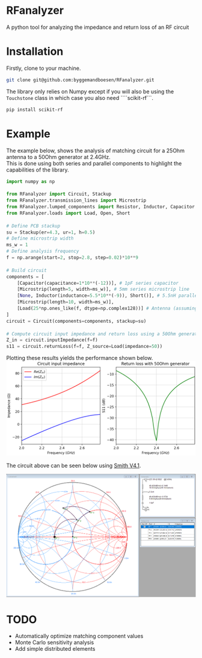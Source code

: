 # RFanalyzer
A python tool for analyzing the impedance and return loss of an RF circuit

# Installation
Firstly, clone to your machine.
```bash
git clone git@github.com:byggemandboesen/RFanalyzer.git
```

The library only relies on Numpy except if you will also be using the ```Touchstone``` class in which case you also need ````scikit-rf```.

```bash
pip install scikit-rf
```

# Example
The example below, shows the analysis of matching circuit for a 25Ohm antenna to a 50Ohm generator at 2.4GHz. <br>
This is done using both series and parallel components to highlight the capabilities of the library.

```python
import numpy as np

from RFanalyzer import Circuit, Stackup
from RFanalyzer.transmission_lines import Microstrip
from RFanalyzer.lumped_components import Resistor, Inductor, Capacitor
from RFanalyzer.loads import Load, Open, Short

# Define PCB stackup
su = Stackup(er=4.3, ur=1, h=0.5)
# Define microstrip width
ms_w = 1
# Define analysis frequency
f = np.arange(start=2, stop=2.8, step=0.02)*10**9

# Build circuit
components = [
    [Capacitor(capacitance=1*10**(-12))], # 1pF series capacitor
    [Microstrip(length=5, width=ms_w)], # 5mm series microstrip line
    [None, Inductor(inductance=5.5*10**(-9)), Short()], # 5.5nH parallel inductor to ground
    [Microstrip(length=10, width=ms_w)],
    [Load(25*np.ones_like(f, dtype=np.complex128))] # Antenna (assuming constant 25Ohm across frequency range)
]
circuit = Circuit(components=components, stackup=su)

# Compute circuit input impedance and return loss using a 50Ohm generator
Z_in = circuit.inputImpedance(f=f)
s11 = circuit.returnLoss(f=f, Z_source=Load(impedance=50))
```

Plotting these results yields the performance shown below.
![Example matching circuit analysis](matching_example.png)

The circuit above can be seen below using [Smith V4.1](http://www.fritz.dellsperger.net/smith.html).

![Impedance change across circuit in Smith Chart](matching_example_circuit.png)

# TODO
* Automatically optimize matching component values
* Monte Carlo sensitivity analysis
* Add simple distributed elements
